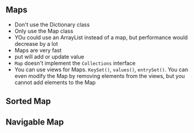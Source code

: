 ## Maps

- Don't use the Dictionary class
- Only use the Map class
- YOu could use an ArrayList instead of a map, but performance would decrease by a lot
- Maps are very fast
- put will add or update value
- `Map` doesn't implement the `Collections` interface
- You can use views for Maps. `KeySet()`, `values()`, `entrySet()`. You can even modify the Map by removing elements from the views, but you cannot add elements to the Map

## Sorted Map

## Navigable Map
